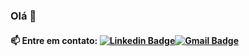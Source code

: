 ### Olá 👋


#### 📫 Entre em contato: [![Linkedin Badge](https://img.shields.io/badge/Linkedin-Lucas%20dos%20Santos-blue)](https://www.linkedin.com/in/lucass235)[![Gmail Badge](https://img.shields.io/badge/Gmail-lucass235%40gmail.com-red)](mailto:lucass235@gmail.com)
